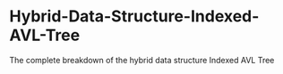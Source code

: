 # Hybrid-Data-Structure-Indexed-AVL-Tree
The complete breakdown of the hybrid data structure Indexed AVL Tree
